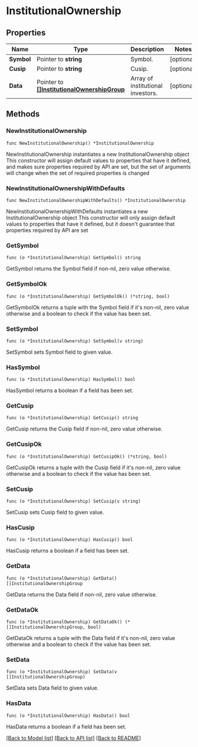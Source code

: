 # InstitutionalOwnership

## Properties

Name | Type | Description | Notes
------------ | ------------- | ------------- | -------------
**Symbol** | Pointer to **string** | Symbol. | [optional] 
**Cusip** | Pointer to **string** | Cusip. | [optional] 
**Data** | Pointer to [**[]InstitutionalOwnershipGroup**](InstitutionalOwnershipGroup.md) | Array of institutional investors. | [optional] 

## Methods

### NewInstitutionalOwnership

`func NewInstitutionalOwnership() *InstitutionalOwnership`

NewInstitutionalOwnership instantiates a new InstitutionalOwnership object
This constructor will assign default values to properties that have it defined,
and makes sure properties required by API are set, but the set of arguments
will change when the set of required properties is changed

### NewInstitutionalOwnershipWithDefaults

`func NewInstitutionalOwnershipWithDefaults() *InstitutionalOwnership`

NewInstitutionalOwnershipWithDefaults instantiates a new InstitutionalOwnership object
This constructor will only assign default values to properties that have it defined,
but it doesn't guarantee that properties required by API are set

### GetSymbol

`func (o *InstitutionalOwnership) GetSymbol() string`

GetSymbol returns the Symbol field if non-nil, zero value otherwise.

### GetSymbolOk

`func (o *InstitutionalOwnership) GetSymbolOk() (*string, bool)`

GetSymbolOk returns a tuple with the Symbol field if it's non-nil, zero value otherwise
and a boolean to check if the value has been set.

### SetSymbol

`func (o *InstitutionalOwnership) SetSymbol(v string)`

SetSymbol sets Symbol field to given value.

### HasSymbol

`func (o *InstitutionalOwnership) HasSymbol() bool`

HasSymbol returns a boolean if a field has been set.

### GetCusip

`func (o *InstitutionalOwnership) GetCusip() string`

GetCusip returns the Cusip field if non-nil, zero value otherwise.

### GetCusipOk

`func (o *InstitutionalOwnership) GetCusipOk() (*string, bool)`

GetCusipOk returns a tuple with the Cusip field if it's non-nil, zero value otherwise
and a boolean to check if the value has been set.

### SetCusip

`func (o *InstitutionalOwnership) SetCusip(v string)`

SetCusip sets Cusip field to given value.

### HasCusip

`func (o *InstitutionalOwnership) HasCusip() bool`

HasCusip returns a boolean if a field has been set.

### GetData

`func (o *InstitutionalOwnership) GetData() []InstitutionalOwnershipGroup`

GetData returns the Data field if non-nil, zero value otherwise.

### GetDataOk

`func (o *InstitutionalOwnership) GetDataOk() (*[]InstitutionalOwnershipGroup, bool)`

GetDataOk returns a tuple with the Data field if it's non-nil, zero value otherwise
and a boolean to check if the value has been set.

### SetData

`func (o *InstitutionalOwnership) SetData(v []InstitutionalOwnershipGroup)`

SetData sets Data field to given value.

### HasData

`func (o *InstitutionalOwnership) HasData() bool`

HasData returns a boolean if a field has been set.


[[Back to Model list]](../README.md#documentation-for-models) [[Back to API list]](../README.md#documentation-for-api-endpoints) [[Back to README]](../README.md)


